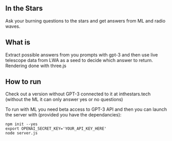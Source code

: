 ## In the Stars

Ask your burning questions to the stars and get answers from ML and radio waves.

## What is

Extract possible answers from you prompts with gpt-3 and then use live telescope data from LWA as a seed to decide which answer to return. Rendering done with three.js

## How to run

Check out a version without GPT-3 connected to it at inthestars.tech (without the ML it can only answer yes or no questions)

To run with ML you need beta access to GPT-3 API and then you can launch the server with (provided you have the dependancies):

```
npm init --yes
export OPENAI_SECRET_KEY='YOUR_API_KEY_HERE'
node server.js
```
